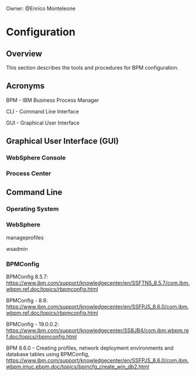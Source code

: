 Owner: @Enrico Monteleone

# Configuration

## Overview

This section describes the tools and procedures for BPM configuration.


## Acronyms

BPM - IBM Business Process Manager

CLI - Command Line Interface

GUI - Graphical User Interface


## Graphical User Interface (GUI)

### WebSphere Console

### Process Center


## Command Line

### Operating System


### WebSphere

manageprofiles

wsadmin


### BPMConfig

BPMConfig 8.5.7: https://www.ibm.com/support/knowledgecenter/en/SSFTN5_8.5.7/com.ibm.wbpm.ref.doc/topics/rbpmconfig.html

BPMConfig - 8.6: https://www.ibm.com/support/knowledgecenter/en/SSFPJS_8.6.0/com.ibm.wbpm.ref.doc/topics/rbpmconfig.html

BPMConfig - 19.0.0.2: https://www.ibm.com/support/knowledgecenter/SS8JB4/com.ibm.wbpm.ref.doc/topics/rbpmconfig.html


BPM 8.6.0 - Creating profiles, network deployment environments and database tables using BPMConfig, https://www.ibm.com/support/knowledgecenter/en/SSFPJS_8.6.0/com.ibm.wbpm.imuc.ebpm.doc/topics/bpmcfg_create_win_db2.html


